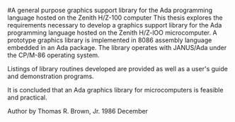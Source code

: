#A general purpose graphics support library for the Ada programming language hosted on the Zenith H/Z-100 computer
This thesis explores the requirements necessary to develop a graphics support library for the Ada programming language hosted on the Zenith H/Z-lOO microcomputer. A prototype graphics library is implemented in 8086 assembly language embedded in an Ada package. The library operates with JANUS/Ada under the CP/M-86 operating system.

Listings of library routines developed are provided as well as a user's guide and demonstration programs.

It is concluded that an Ada graphics library for microcomputers is feasible and practical.

Author by Thomas R. Brown, Jr.
1986 December
